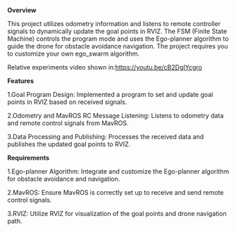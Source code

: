 **Overview**

This project utilizes odometry information and listens to remote controller signals to dynamically update the goal points in RVIZ. The FSM (Finite State Machine) controls the program mode and uses the Ego-planner algorithm to guide the drone for obstacle avoidance navigation. The project requires you to customize your own ego_swarm algorithm.


Relative experiments video shown in:https://youtu.be/cB2DgIYcgro

**Features**

1.Goal Program Design: Implemented a program to set and update goal points in RVIZ based on received signals.

2.Odometry and MavROS RC Message Listening: Listens to odometry data and remote control signals from MavROS.

3.Data Processing and Publishing: Processes the received data and publishes the updated goal points to RVIZ.

**Requirements**

1.Ego-planner Algorithm: Integrate and customize the Ego-planner algorithm for obstacle avoidance and navigation.

2.MavROS: Ensure MavROS is correctly set up to receive and send remote control signals.

3.RVIZ: Utilize RVIZ for visualization of the goal points and drone navigation path.
